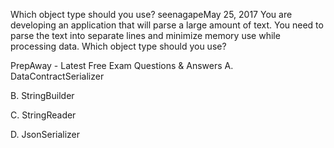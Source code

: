 ﻿Which object type should you use?
seenagapeMay 25, 2017
You are developing an application that will parse a large amount of text.
You need to parse the text into separate lines and minimize memory use while processing data.
Which object type should you use?

PrepAway - Latest Free Exam Questions & Answers
A.
DataContractSerializer

B.
StringBuilder

C.
StringReader

D.
JsonSerializer